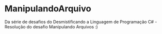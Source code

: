# ManipulandoArquivo
Da série de desafios do Desmistificando a Linguagem de Programação C# - Resolução do desafio Manipulando Arquivos :)
